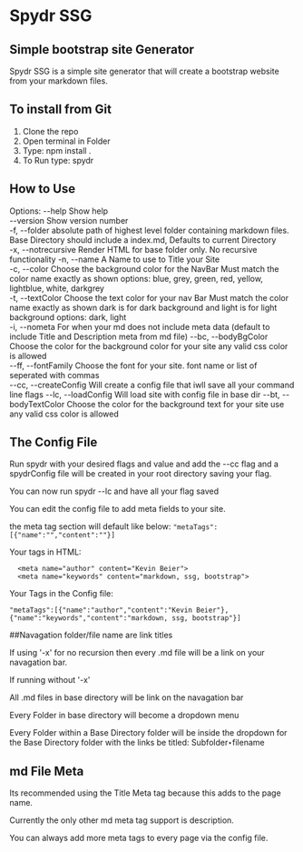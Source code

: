 # Spydr SSG 
## Simple bootstrap site Generator
Spydr SSG is a simple site generator that will create a bootstrap website from your markdown files.

## To install from Git
1. Clone the repo
2. Open terminal in Folder
3. Type: npm install .
4. To Run type: spydr

## How to Use
Options:
  --help                 Show help                                     
  --version              Show version number                          
  -f, --folder           absolute path of highest level folder containing
                         markdown files. Base Directory should include a
                         index.md, Defaults to current Directory        
  -x, --notrecursive     Render HTML for base folder only. No recursive
                         functionality
  -n, --name             A Name to use to Title your Site               
  -c, --color            Choose the background color for the NavBar
                         Must match the color name exactly as shown
                         options: blue, grey, green, red, yellow, lightblue,
                         white, darkgrey                                
  -t, --textColor        Choose the text color for your nav Bar
                         Must match the color name exactly as shown
                         dark is for dark background and light is for light
                         background
                         options: dark, light                           
  -i, --nometa           For when your md does not include meta data (default to
                         include Title and Description meta from md file)
  --bc, --bodyBgColor    Choose the color for the background color for your site
                         any valid css color is allowed                 
  --ff, --fontFamily     Choose the font for your site. font name or list of
                         seperated with commas                          
  --cc, --createConfig   Will create a config file that iwll save all your
                         command line flags
  --lc, --loadConfig     Will load site with config file in base dir
  --bt, --bodyTextColor  Choose the color for the background text for your site
                         use any valid css color is allowed             

## The Config File
Run spydr with your desired flags and value and add the --cc flag and a spydrConfig file will be created in your root directory saving your flag.

You can now run spydr --lc and have all your flag saved

You can edit the config file to add meta fields to your site.

the meta tag section will default like below:
```"metaTags":[{"name":"","content":""}]```

Your tags in HTML:
```
  <meta name="author" content="Kevin Beier">
  <meta name="keywords" content="markdown, ssg, bootstrap">
```

Your Tags in the Config file:

```"metaTags":[{"name":"author","content":"Kevin Beier"},{"name":"keywords","content":"markdown, ssg, bootstrap"}]```

##Navagation
folder/file name are link titles

If using '-x' for no recursion then every .md file will be a link on your navagation bar.

If running without '-x'

All .md files in base directory will be link on the navagation bar

Every Folder in base directory will become a dropdown menu

Every Folder within a Base Directory folder will be inside the dropdown for the Base Directory folder with the links be titled:
Subfolder‣filename

## md File Meta
Its recommended using the Title Meta tag because this adds to the page name.

Currently the only other md meta tag support is description.

You can always add more meta tags to every page via the config file.
